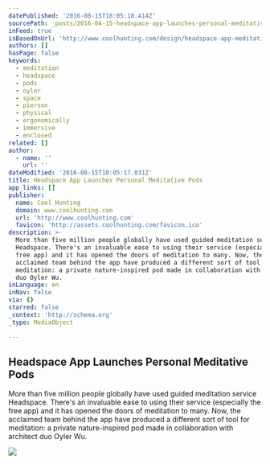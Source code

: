 ```yaml
---
datePublished: '2016-08-15T18:05:18.414Z'
sourcePath: _posts/2016-04-15-headspace-app-launches-personal-meditative-pods.md
inFeed: true
isBasedOnUrl: 'http://www.coolhunting.com/design/headspace-app-meditative-pods'
authors: []
hasPage: false
keywords:
  - meditation
  - headspace
  - pods
  - oyler
  - space
  - pierson
  - physical
  - ergonomically
  - immersive
  - enclosed
related: []
author:
  - name: ''
    url: ''
dateModified: '2016-08-15T18:05:17.031Z'
title: Headspace App Launches Personal Meditative Pods
app_links: []
publisher:
  name: Cool Hunting
  domain: www.coolhunting.com
  url: 'http://www.coolhunting.com'
  favicon: 'http://assets.coolhunting.com/favicon.ico'
description: >-
  More than five million people globally have used guided meditation service
  Headspace. There's an invaluable ease to using their service (especially the
  free app) and it has opened the doors of meditation to many. Now, the
  acclaimed team behind the app have produced a different sort of tool for
  meditation: a private nature-inspired pod made in collaboration with architect
  duo Oyler Wu.
inLanguage: en
inNav: false
via: {}
starred: false
_context: 'http://schema.org'
_type: MediaObject

---
```

<article style=""><h1>Headspace App Launches Personal Meditative Pods</h1><p>More than five million people globally have used guided meditation service Headspace. There's an invaluable ease to using their service (especially the free app) and it has opened the doors of meditation to many. Now, the acclaimed team behind the app have produced a different sort of tool for meditation: a private nature-inspired pod made in collaboration with architect duo Oyler Wu.</p><img src="https://s3-us-west-2.amazonaws.com/the-grid-img/p/927bca4645a568f9dcff2797a11230b708036a35.jpg" /></article>